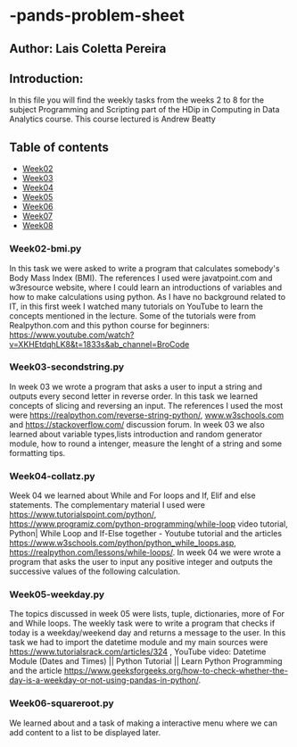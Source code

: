 # -pands-problem-sheet
## Author: Lais Coletta Pereira

## Introduction:
In this file you will find the weekly tasks from the weeks 2 to 8 for the subject Programming and Scripting part of the HDip in Computing in Data Analytics course. This course lectured is Andrew Beatty

## Table of contents
* [Week02](#Week02-bmi.py)
* [Week03](#Week03-secondstring.py)
* [Week04](#Week04-collatz.py)
* [Week05](#Week05-weekday.py)
* [Week06](#Week06-squareroot.py)
* [Week07](#Week07-es.py)
* [Week08](#week08-WeeklyTask)


### Week02-bmi.py
In this task we were asked to write a program that calculates somebody's Body Mass Index (BMI). The references I used were javatpoint.com and w3resource website, where I could learn an introductions of variables and how to make calculations using python. As I have no background related to IT, in this first week I watched many tutorials on YouTube to learn the concepts mentioned in the lecture. Some of the tutorials were from Realpython.com and this python course for beginners: https://www.youtube.com/watch?v=XKHEtdqhLK8&t=1833s&ab_channel=BroCode

### Week03-secondstring.py
In week 03 we wrote a program that asks a user to input a string and outputs every second letter in reverse order. In this task we learned concepts of slicing and reversing an input. The references I used the most were https://realpython.com/reverse-string-python/, www.w3schools.com and https://stackoverflow.com/ discussion forum. In week 03 we also learned about variable types,lists introduction and random generator module, how to round a intenger, measure the lenght of a string and some formatting tips.

### Week04-collatz.py
Week 04 we learned about While and For loops and If, Elif and else statements. The complementary material I used were https://www.tutorialspoint.com/python/, https://www.programiz.com/python-programming/while-loop video tutorial, Python| While Loop and If-Else together - Youtube tutorial and the articles https://www.w3schools.com/python/python_while_loops.asp, https://realpython.com/lessons/while-loops/. In week 04 we were wrote a program that asks the user to input any positive integer and outputs the successive values of the following calculation.

### Week05-weekday.py
The topics discussed in week 05 were lists, tuple, dictionaries, more of For and While loops. The weekly task were to write a program that checks if today is a weekday/weekend day and returns a message to the user. In this task we had to import the datetime module and my main sources were https://www.tutorialsrack.com/articles/324 , YouTube video: Datetime Module (Dates and Times) || Python Tutorial || Learn Python Programming and the article https://www.geeksforgeeks.org/how-to-check-whether-the-day-is-a-weekday-or-not-using-pandas-in-python/.

### Week06-squareroot.py
We learned about and a task of making a interactive menu where we can add content to a list to be displayed later. 
 

